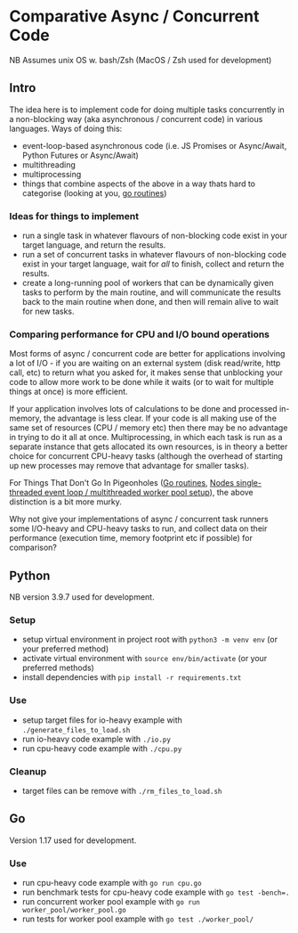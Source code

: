 # Comparative Async / Concurrent Code

NB Assumes unix OS w. bash/Zsh (MacOS / Zsh used for development)


## Intro

The idea here is to implement code for doing multiple tasks concurrently in a non-blocking way (aka asynchronous / concurrent code) in various languages. Ways of doing this:
- event-loop-based asynchronous code (i.e. JS Promises or Async/Await, Python Futures or Async/Await)
- multithreading
- multiprocessing
- things that combine aspects of the above in a way thats hard to categorise (looking at you, [go routines](https://tour.golang.org/concurrency/1))

### Ideas for things to implement
- run a single task in whatever flavours of non-blocking code exist in your target language, and return the results.
- run a set of concurrent tasks in whatever flavours of non-blocking code exist in your target language, wait for _all_ to finish, collect and return the results.
- create a long-running pool of workers that can be dynamically given tasks to perform by the main routine, and will communicate the results back to the main routine when done, and then will remain alive to wait for new tasks.

### Comparing performance for CPU and I/O bound operations

Most forms of async / concurrent code are better for applications involving a lot of I/O - if you are waiting on an external system (disk read/write, http call, etc) to return what you asked for, it makes sense that unblocking your code to allow more work to be done while it waits (or to wait for multiple things at once) is more efficient.

If your application involves lots of calculations to be done and processed in-memory, the advantage is less clear. If your code is all making use of the same set of resources (CPU / memory etc) then there may be no advantage in trying to do it all at once. Multiprocessing, in which each task is run as a separate instance that gets allocated its own resources, is in theory a better choice for concurrent CPU-heavy tasks (although the overhead of starting up new processes may remove that advantage for smaller tasks).

For Things That Don't Go In Pigeonholes ([Go routines](https://tour.golang.org/concurrency/1), [Nodes single-threaded event loop / multithreaded worker pool setup](https://sararavi14.medium.com/node-js-threading-model-badf7bb5fffa)), the above distinction is a bit more murky.

Why not give your implementations of async / concurrent task runners some I/O-heavy and CPU-heavy tasks to run, and collect data on their performance (execution time, memory footprint etc if possible) for comparison?

## Python

NB version 3.9.7 used for development.

### Setup
- setup virtual environment in project root with `python3 -m venv env` (or your preferred method)
- activate virtual environment with `source env/bin/activate` (or your preferred methods)
- install dependencies with `pip install -r requirements.txt`

### Use
- setup target files for io-heavy example with `./generate_files_to_load.sh`
- run io-heavy code example with `./io.py`
- run cpu-heavy code example with `./cpu.py`

### Cleanup
- target files can be remove with `./rm_files_to_load.sh`

## Go

Version 1.17 used for development.

### Use

- run cpu-heavy code example with `go run cpu.go`
- run benchmark tests for cpu-heavy code example with `go test -bench=.`
- run concurrent worker pool example with `go run worker_pool/worker_pool.go`
- run tests for worker pool example with `go test ./worker_pool/`

